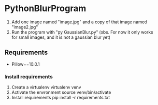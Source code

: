 # PythonBlurProgram

1. Add one image named "image.jpg" and a copy of that image named "image2.jpg"
2. Run the program with "py GaussianBlur.py"
(obs. For now it only works for small images, and it is not a gaussian blur yet)


## Requirements
* Pillow==10.0.1

### Install requirements
1. Create a virtualenv 
    virtualenv venv
2. Activate the envronment
    source venv/bin/activate
3. Install requirements
    pip install -r requirements.txt